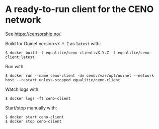 # A ready-to-run client for the CENO network

See <https://censorship.no/>.

Build for Ouinet version `vX.Y.Z` as `latest` with:

    $ docker build -t equalitie/ceno-client:vX.Y.Z -t equalitie/ceno-client:latest .

Run with:

    $ docker run --name ceno-client -dv ceno:/var/opt/ouinet --network host --restart unless-stopped equalitie/ceno-client

Watch logs with:

    $ docker logs -ft ceno-client

Start/stop manually with:

    $ docker start ceno-client
    $ docker stop ceno-client
